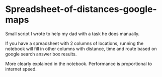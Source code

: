 # Spreadsheet-of-distances-google-maps

Small script I wrote to help my dad with a task he does manually.

If you have a spreadsheet with 2 columns of locations, running the notebook will fill in other columns with distance, time and route based on google search answer box results. 

More clearly explained in the notebook. Performance is proportional to internet speed.
